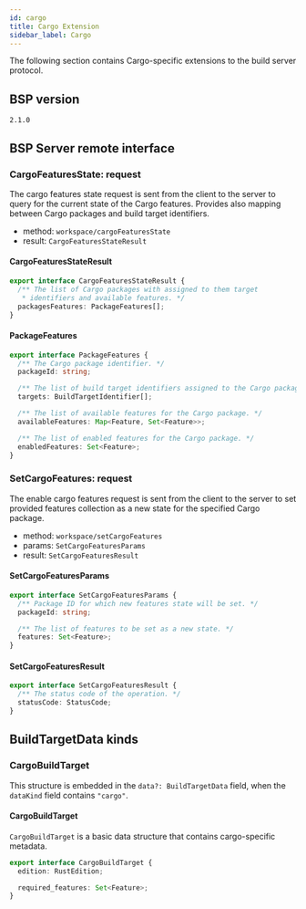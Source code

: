 ```yaml
---
id: cargo
title: Cargo Extension
sidebar_label: Cargo
---
```


The following section contains Cargo-specific extensions to the build server
protocol.

## BSP version
`2.1.0`

## BSP Server remote interface

### CargoFeaturesState: request

The cargo features state request is sent from the client to the server to
query for the current state of the Cargo features. Provides also mapping
between Cargo packages and build target identifiers.

- method: `workspace/cargoFeaturesState`
- result: `CargoFeaturesStateResult`

#### CargoFeaturesStateResult


```ts
export interface CargoFeaturesStateResult {
  /** The list of Cargo packages with assigned to them target
   * identifiers and available features. */
  packagesFeatures: PackageFeatures[];
}
```

#### PackageFeatures


```ts
export interface PackageFeatures {
  /** The Cargo package identifier. */
  packageId: string;

  /** The list of build target identifiers assigned to the Cargo package. */
  targets: BuildTargetIdentifier[];

  /** The list of available features for the Cargo package. */
  availableFeatures: Map<Feature, Set<Feature>>;

  /** The list of enabled features for the Cargo package. */
  enabledFeatures: Set<Feature>;
}
```

### SetCargoFeatures: request

The enable cargo features request is sent from the client to the server to
set provided features collection as a new state for
the specified Cargo package.

- method: `workspace/setCargoFeatures`
- params: `SetCargoFeaturesParams`
- result: `SetCargoFeaturesResult`

#### SetCargoFeaturesParams


```ts
export interface SetCargoFeaturesParams {
  /** Package ID for which new features state will be set. */
  packageId: string;

  /** The list of features to be set as a new state. */
  features: Set<Feature>;
}
```

#### SetCargoFeaturesResult


```ts
export interface SetCargoFeaturesResult {
  /** The status code of the operation. */
  statusCode: StatusCode;
}
```

## BuildTargetData kinds

### CargoBuildTarget
This structure is embedded in
the `data?: BuildTargetData` field, when
the `dataKind` field contains `"cargo"`.

#### CargoBuildTarget

`CargoBuildTarget` is a basic data structure that contains
cargo-specific metadata.

```ts
export interface CargoBuildTarget {
  edition: RustEdition;

  required_features: Set<Feature>;
}
```

